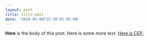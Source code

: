 ```yaml
---
layout: post
title: title-edit
date: '2018-03-08T15:30:01-05:00'
---
```

**Here** is the body of this post.  Here is some more _text_.  [Here is CEP.](cityenglishproject.com)
